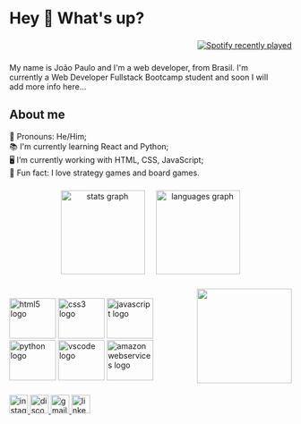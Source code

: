 <h1 align="left">Hey 👋 What's up?</h1>

###
  
<div align="right" width="50%">
  <a href="https://open.spotify.com/user/tukkos">
    <img src="https://spotify-recently-played-readme.vercel.app/api?user=tukkos&width=400" alt="Spotify recently played"  />
  </a>
</div>

###

  <p align="left">My name is João Paulo and I'm a web developer, from Brasil. I'm <br> currently a Web Developer Fullstack Bootcamp student and soon I will <br> add more info here...</p>

  <h2 align="left">About me</h2>

  <p align="left">💬 Pronouns: He/Him;<br>📚 I'm currently learning React and Python;<br>🖥️ I’m currently working with HTML, CSS, JavaScript;<br>🎲 Fun fact: I love strategy games and board games.</p>
 
###

<div align="center">
  <img src="https://github-readme-stats.vercel.app/api?hide_title=false&hide_rank=false&show_icons=true&include_all_commits=true&count_private=true&disable_animations=false&theme=dracula&locale=en&hide_border=false&username=Tukkos" height="150" alt="stats graph"  />
  &nbsp;
  &nbsp;
  <img src="https://github-readme-stats.vercel.app/api/top-langs?locale=en&hide_title=false&layout=compact&card_width=320&langs_count=5&theme=dracula&hide_border=false&username=Tukkos" height="150" alt="languages graph"  />
</div>
 
###

<img align="right" height="169" src="https://c.tenor.com/O1qpwwux1Y4AAAAC/i-regret-nothing-chicken.gif"  />

###

<br>
<div align="left">
  <img src="https://cdn.jsdelivr.net/gh/devicons/devicon/icons/html5/html5-original.svg" height="72" width="83" alt="html5 logo"  />
  <img src="https://cdn.jsdelivr.net/gh/devicons/devicon/icons/css3/css3-original.svg" height="72" width="83" alt="css3 logo"  />
  <img src="https://cdn.jsdelivr.net/gh/devicons/devicon/icons/javascript/javascript-original.svg" height="72" width="83" alt="javascript logo"  />
  <img src="https://cdn.jsdelivr.net/gh/devicons/devicon/icons/python/python-original.svg" height="72" width="83" alt="python logo"  />
  <img src="https://cdn.jsdelivr.net/gh/devicons/devicon/icons/vscode/vscode-original.svg" height="72" width="83" alt="vscode logo"  />
  <img src="https://cdn.jsdelivr.net/gh/devicons/devicon/icons/amazonwebservices/amazonwebservices-original.svg" height="72" width="83" alt="amazonwebservices logo"  />
</div>

###

<div align="left">
  <a href="https://www.instagram.com/tukkos/" target="_blank">
    <img src="https://img.shields.io/static/v1?message=Instagram&logo=instagram&label=&color=E4405F&logoColor=white&labelColor=&style=for-the-badge" height="33" alt="instagram logo"  />
  </a>
  <a href="Tukkos#0487" target="_blank">
    <img src="https://img.shields.io/static/v1?message=Discord&logo=discord&label=&color=7289DA&logoColor=white&labelColor=&style=for-the-badge" height="33" alt="discord logo"  />
  </a>
  <a href="jpfcastro@id.uff.br" target="_blank">
    <img src="https://img.shields.io/static/v1?message=Gmail&logo=gmail&label=&color=D14836&logoColor=white&labelColor=&style=for-the-badge" height="33" alt="gmail logo"  />
  </a>
  <a href="https://www.linkedin.com/in/jo%C3%A3o-paulo-ferreira-de-castro-89591b1a3/" target="_blank">
    <img src="https://img.shields.io/static/v1?message=LinkedIn&logo=linkedin&label=&color=0077B5&logoColor=white&labelColor=&style=for-the-badge" height="33" alt="linkedin logo"  />
  </a>
</div>

###

